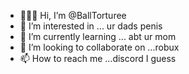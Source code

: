 - 🧏🏾‍♀️ Hi, I’m @BallTorturee
- 👀 I’m interested in ... ur dads penis
- 🌱 I’m currently learning ... abt ur mom
- 💞️ I’m looking to collaborate on ...robux
- 📫 How to reach me ...discord I guess

<!---
BallTorturee/BallTorturee is a ✨ special ✨ repository because its `README.md` (this file) appears on your GitHub profile.
You can click the Preview link to take a look at your changes.
--->
